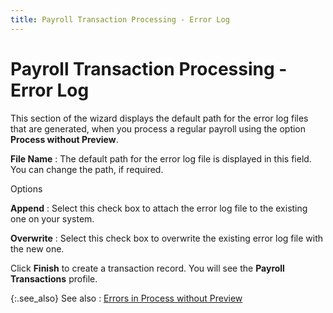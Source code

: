 ```yaml
---
title: Payroll Transaction Processing - Error Log
---
```


# Payroll Transaction Processing - Error Log 


This section of the wizard displays the default path for the error log  files that are generated, when you process a regular payroll using the  option **Process without Preview**.


**File Name**
: The default path for the error log file is displayed  in this field. You can change the path, if required.


Options


**Append**
: Select this check box to attach the error log file  to the existing one on your system.


**Overwrite**
: Select this check box to overwrite the existing  error log file with the new one.


Click **Finish** to create a transaction  record. You will see the **Payroll Transactions**  profile.


{:.see_also}
See also
: [Errors  in Process without Preview]({{site.prl_baseurl}}/payroll-process/process-without-preview/errors_in_process_without_preview.html)
